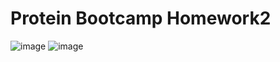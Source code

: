 # Protein Bootcamp Homework2
![image](https://user-images.githubusercontent.com/82399866/180434938-210abb10-5e73-47e2-8cea-8cd7e38cd214.png)
![image](https://user-images.githubusercontent.com/82399866/180434959-d7c8e836-5e06-429f-9235-35bdfb1c6ada.png)

